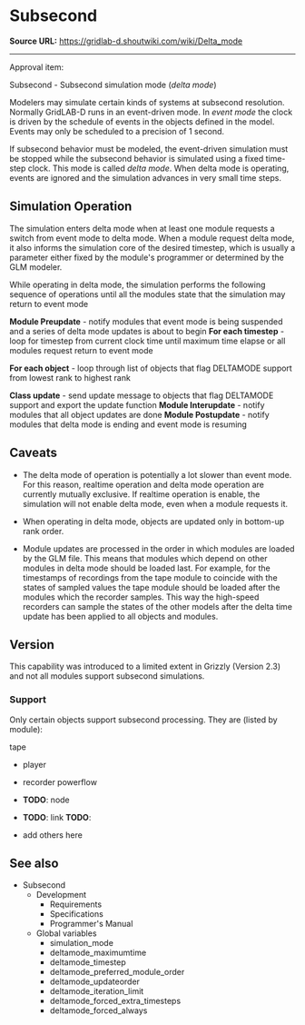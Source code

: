 # Subsecond

**Source URL:** https://gridlab-d.shoutwiki.com/wiki/Delta_mode

---
 
 
Approval item:  

Subsecond \- Subsecond simulation mode (_delta mode_) 

Modelers may simulate certain kinds of systems at subsecond resolution. Normally GridLAB-D runs in an event-driven mode. In _event mode_ the clock is driven by the schedule of events in the objects defined in the model. Events may only be scheduled to a precision of 1 second. 

If subsecond behavior must be modeled, the event-driven simulation must be stopped while the subsecond behavior is simulated using a fixed time-step clock. This mode is called _delta mode_. When delta mode is operating, events are ignored and the simulation advances in very small time steps. 

## Simulation Operation

The simulation enters delta mode when at least one module requests a switch from event mode to delta mode. When a module request delta mode, it also informs the simulation core of the desired timestep, which is usually a parameter either fixed by the module's programmer or determined by the GLM modeler. 

While operating in delta mode, the simulation performs the following sequence of operations until all the modules state that the simulation may return to event mode 

  **Module Preupdate** \- notify modules that event mode is being suspended and a series of delta mode updates is about to begin
  **For each timestep** \- loop for timestep from current clock time until maximum time elapse or all modules request return to event mode 

  **For each object** \- loop through list of objects that flag DELTAMODE support from lowest rank to highest rank 

  **Class update** \- send update message to objects that flag DELTAMODE support and export the update function
  **Module Interupdate** \- notify modules that all object updates are done
  **Module Postupdate** \- notify modules that delta mode is ending and event mode is resuming

## Caveats

  * The delta mode of operation is potentially a lot slower than event mode. For this reason, realtime operation and delta mode operation are currently mutually exclusive. If realtime operation is enable, the simulation will not enable delta mode, even when a module requests it.

  * When operating in delta mode, objects are updated only in bottom-up rank order.

  * Module updates are processed in the order in which modules are loaded by the GLM file. This means that modules which depend on other modules in delta mode should be loaded last. For example, for the timestamps of recordings from the tape module to coincide with the states of sampled values the tape module should be loaded after the modules which the recorder samples. This way the high-speed recorders can sample the states of the other models after the delta time update has been applied to all objects and modules.
## Version

This capability was introduced to a limited extent in Grizzly (Version 2.3) and not all modules support subsecond simulations. 

### Support

Only certain objects support subsecond processing. They are (listed by module): 

tape
    

  * player
  * recorder
powerflow
    

  * **TODO**:  node
  * **TODO**:  link
**TODO**: 
    

  * add others here
## See also

  * Subsecond
    * Development 
      * Requirements
      * Specifications
      * Programmer's Manual
    * Global variables
      * simulation_mode
      * deltamode_maximumtime
      * deltamode_timestep
      * deltamode_preferred_module_order
      * deltamode_updateorder
      * deltamode_iteration_limit
      * deltamode_forced_extra_timesteps
      * deltamode_forced_always

